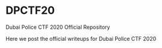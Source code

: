 # DPCTF20
Dubai Police CTF 2020 Official Repository

Here we post the official writeups for Dubai Police CTF 2020
